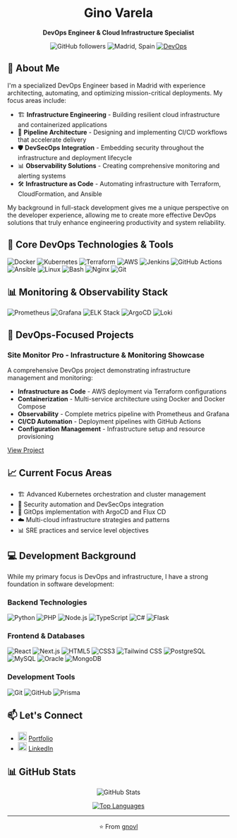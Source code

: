 <div align="center">
<h1>Gino Varela</h1>
<p>
  <b>DevOps Engineer & Cloud Infrastructure Specialist</b>
</p>

![GitHub followers](https://img.shields.io/github/followers/gnovl)
![Madrid, Spain](https://img.shields.io/badge/Location-Madrid,%20Spain-orange)
[![DevOps](https://img.shields.io/badge/Specialization-DevOps-blue)](https://github.com/gnovl)

</div>

## 👋 About Me

I'm a specialized DevOps Engineer based in Madrid with experience architecting, automating, and optimizing mission-critical deployments. My focus areas include:

- 🏗️ **Infrastructure Engineering** - Building resilient cloud infrastructure and containerized applications
- 🔄 **Pipeline Architecture** - Designing and implementing CI/CD workflows that accelerate delivery
- 🛡️ **DevSecOps Integration** - Embedding security throughout the infrastructure and deployment lifecycle
- 📊 **Observability Solutions** - Creating comprehensive monitoring and alerting systems
- 🛠️ **Infrastructure as Code** - Automating infrastructure with Terraform, CloudFormation, and Ansible

My background in full-stack development gives me a unique perspective on the developer experience, allowing me to create more effective DevOps solutions that truly enhance engineering productivity and system reliability.

## 🔧 Core DevOps Technologies & Tools

![Docker](https://img.shields.io/badge/Docker-2496ED?style=flat-square&logo=docker&logoColor=white)
![Kubernetes](https://img.shields.io/badge/Kubernetes-326CE5?style=flat-square&logo=kubernetes&logoColor=white)
![Terraform](https://img.shields.io/badge/Terraform-7B42BC?style=flat-square&logo=terraform&logoColor=white)
![AWS](https://img.shields.io/badge/AWS-232F3E?style=flat-square&logo=amazon-aws&logoColor=white)
![Jenkins](https://img.shields.io/badge/Jenkins-D24939?style=flat-square&logo=jenkins&logoColor=white)
![GitHub Actions](https://img.shields.io/badge/GitHub_Actions-2088FF?style=flat-square&logo=github-actions&logoColor=white)
![Ansible](https://img.shields.io/badge/Ansible-EE0000?style=flat-square&logo=ansible&logoColor=white)
![Linux](https://img.shields.io/badge/Linux-FCC624?style=flat-square&logo=linux&logoColor=black)
![Bash](https://img.shields.io/badge/Bash-4EAA25?style=flat-square&logo=gnu-bash&logoColor=white)
![Nginx](https://img.shields.io/badge/Nginx-009639?style=flat-square&logo=nginx&logoColor=white)
![Git](https://img.shields.io/badge/Git-F05032?style=flat-square&logo=git&logoColor=white)

## 📊 Monitoring & Observability Stack

![Prometheus](https://img.shields.io/badge/Prometheus-E6522C?style=flat-square&logo=prometheus&logoColor=white)
![Grafana](https://img.shields.io/badge/Grafana-F46800?style=flat-square&logo=grafana&logoColor=white)
![ELK Stack](https://img.shields.io/badge/ELK_Stack-005571?style=flat-square&logo=elastic&logoColor=white)
![ArgoCD](https://img.shields.io/badge/Argo_CD-EF7B4D?style=flat-square&logo=argo&logoColor=white)
![Loki](https://img.shields.io/badge/Loki-FF4500?style=flat-square&logo=grafana&logoColor=white)

## 🚀 DevOps-Focused Projects

### Site Monitor Pro - Infrastructure & Monitoring Showcase

A comprehensive DevOps project demonstrating infrastructure management and monitoring:

- **Infrastructure as Code** - AWS deployment via Terraform configurations
- **Containerization** - Multi-service architecture using Docker and Docker Compose
- **Observability** - Complete metrics pipeline with Prometheus and Grafana
- **CI/CD Automation** - Deployment pipelines with GitHub Actions
- **Configuration Management** - Infrastructure setup and resource provisioning

[View Project](https://github.com/gnovl/site-monitor-service)

## 📈 Current Focus Areas

- 🏗️ Advanced Kubernetes orchestration and cluster management
- 🔐 Security automation and DevSecOps integration
- 🧠 GitOps implementation with ArgoCD and Flux CD
- ☁️ Multi-cloud infrastructure strategies and patterns
- 📊 SRE practices and service level objectives

## 💻 Development Background

While my primary focus is DevOps and infrastructure, I have a strong foundation in software development:

### Backend Technologies

![Python](https://img.shields.io/badge/Python-3776AB?style=flat-square&logo=python&logoColor=white)
![PHP](https://img.shields.io/badge/PHP-777BB4?style=flat-square&logo=php&logoColor=white)
![Node.js](https://img.shields.io/badge/Node.js-43853D?style=flat-square&logo=node.js&logoColor=white)
![TypeScript](https://img.shields.io/badge/TypeScript-3178C6?style=flat-square&logo=typescript&logoColor=white)
![C#](https://img.shields.io/badge/C%23-239120?style=flat-square&logo=c-sharp&logoColor=white)
![Flask](https://img.shields.io/badge/Flask-000000?style=flat-square&logo=flask&logoColor=white)

### Frontend & Databases

![React](https://img.shields.io/badge/React-20232A?style=flat-square&logo=react&logoColor=61DAFB)
![Next.js](https://img.shields.io/badge/Next.js-000000?style=flat-square&logo=next.js&logoColor=white)
![HTML5](https://img.shields.io/badge/HTML5-E34F26?style=flat-square&logo=html5&logoColor=white)
![CSS3](https://img.shields.io/badge/CSS3-1572B6?style=flat-square&logo=css3&logoColor=white)
![Tailwind CSS](https://img.shields.io/badge/Tailwind_CSS-38B2AC?style=flat-square&logo=tailwind-css&logoColor=white)
![PostgreSQL](https://img.shields.io/badge/PostgreSQL-316192?style=flat-square&logo=postgresql&logoColor=white)
![MySQL](https://img.shields.io/badge/MySQL-4479A1?style=flat-square&logo=mysql&logoColor=white)
![Oracle](https://img.shields.io/badge/Oracle-F80000?style=flat-square&logo=oracle&logoColor=white)
![MongoDB](https://img.shields.io/badge/MongoDB-4EA94B?style=flat-square&logo=mongodb&logoColor=white)

### Development Tools

![Git](https://img.shields.io/badge/Git-F05032?style=flat-square&logo=git&logoColor=white)
![GitHub](https://img.shields.io/badge/GitHub-181717?style=flat-square&logo=github&logoColor=white)
![Prisma](https://img.shields.io/badge/Prisma-2D3748?style=flat-square&logo=prisma&logoColor=white)

## 📫 Let's Connect

- <code><img src="https://cdn-icons-png.flaticon.com/512/558/558593.png" alt="Portfolio" height="20"/></code> [Portfolio](https://gnovl.github.io/portfolio/)
- <code><img src="https://cdn.jsdelivr.net/npm/simple-icons@v3/icons/linkedin.svg" height="20"/></code> [LinkedIn](https://linkedin.com/in/yourusername)

## 📊 GitHub Stats

<div align="center">

![GitHub Stats](https://github-readme-stats.vercel.app/api?username=gnovl&show_icons=true&theme=merko)

[![Top Languages](https://github-readme-stats.vercel.app/api/top-langs/?username=gnovl&layout=compact&theme=merko)](https://github.com/gnovl)

</div>

---

<div align="center">
<p>⭐️ From <a href="https://github.com/gnovl">gnovl</a></p>
</div>
